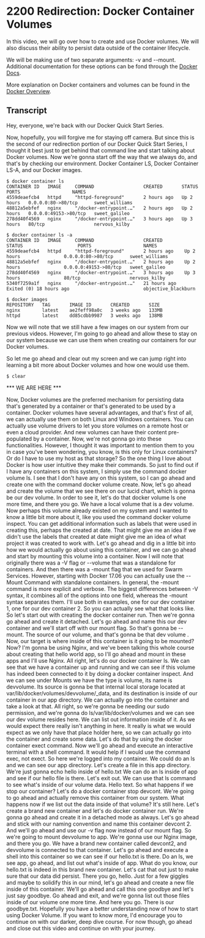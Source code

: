 # 2200 Redirection: Docker Container Volumes

In this video, we will go over how to create and use Docker volumes. We will also discuss their ability to persist data outside of the container lifecycle.

We will be making use of two separate arguments: -v and --mount. Additional documentation for these options can be fond through the [Docker Docs](https://docs.docker.com/storage/volumes/).

More explanation on Docker containers and volumes can be found in the [Docker Overview](https://docs.docker.com/engine/docker-overview/).

## Transcript

Hey, everyone, we're back with our Docker Quick Start Series. 

Now, hopefully, you will forgive me for staying off camera. But since this is the second of our redirection portion of our Docker Quick Start Series, I thought it best just to get behind that command line and start talking about Docker volumes. Now we're gonna start off the way that we always do, and that's by checking our environment. Docker Container LS, Docker Container LS-A, and our Docker images. 

```
$ docker container ls
CONTAINER ID   IMAGE     COMMAND                  CREATED       STATUS       PORTS                   NAMES
4559deaefcb4   httpd     "httpd-foreground"       2 hours ago   Up 2 hours   0.0.0.0:80->80/tcp      sweet_williams
48812a5ebfef   nginx     "/docker-entrypoint.…"   2 hours ago   Up 2 hours   0.0.0.0:49153->80/tcp   sweet_galileo
278dd40f4569   nginx     "/docker-entrypoint.…"   3 hours ago   Up 3 hours   80/tcp                  nervous_kilby
```

```
$ docker container ls -a
CONTAINER ID   IMAGE     COMMAND                  CREATED        STATUS                    PORTS                   NAMES
4559deaefcb4   httpd     "httpd-foreground"       2 hours ago    Up 2 hours                0.0.0.0:80->80/tcp      sweet_williams
48812a5ebfef   nginx     "/docker-entrypoint.…"   2 hours ago    Up 2 hours                0.0.0.0:49153->80/tcp   sweet_galileo
278dd40f4569   nginx     "/docker-entrypoint.…"   3 hours ago    Up 3 hours                80/tcp                  nervous_kilby
5340f7259a1f   nginx     "/docker-entrypoint.…"   21 hours ago   Exited (0) 18 hours ago                           objective_blackburn
```

```
$ docker images
REPOSITORY   TAG       IMAGE ID       CREATED       SIZE
nginx        latest    ae2feff98a0c   3 weeks ago   133MB
httpd        latest    dd85cdbb9987   3 weeks ago   138MB
```

Now we will note that we still have a few images on our system from our previous videos. However, I'm going to go ahead and allow these to stay on our system because we can use them when creating our containers for our Docker volumes. 

So let me go ahead and clear out my screen and we can jump right into learning a bit more about Docker volumes and how one would use them. 

```
$ clear
```

*** WE ARE HERE ***

Now, Docker volumes are the preferred mechanism for persisting data that's generated by a container or that's generated to be used by a container. Docker volumes have several advantages, and that's first of all, we can actually use them on both Linux and Windows containers. You can actually use volume drivers to let you store volumes on a remote host or even a cloud provider. And new volumes can have their content pre-populated by a container. Now, we're not gonna go into these functionalities. However, I thought it was important to mention them to you in case you've been wondering, you know, is this only for Linux containers? Or do I have to use my host as that storage? So the one thing I love about Docker is how user intuitive they make their commands. So just to find out if I have any containers on this system, I simply use the command docker volume ls. I see that I don't have any on this system, so I can go ahead and create one with the command docker volume create. Now, let's go ahead and create the volume that we see there on our lucid chart, which is gonna be our dev volume. In order to see it, let's do that docker volume ls one more time, and there you go. We have a local volume that is a dev volume. Now perhaps this volume already existed on my system and I wanted to know a little bit more about it, like you used the command docker volume inspect. You can get additional information such as labels that were used in creating this, perhaps the created at date. That might give me an idea if we didn't use the labels that created at date might give me an idea of what project it was created to work with. Let's go ahead and dig in a little bit into how we would actually go about using this container, and we can go ahead and start by mounting this volume into a container. Now I will note that originally there was a -V flag or --volume that was a standalone for containers. And then there was a -mount flag that we used for Swarm Services. However, starting with Docker 17.06 you can actually use the --Mount Command with standalone containers. In general, the -mount command is more explicit and verbose. The biggest differences between -V syntax, it combines all of the options into one field, whereas the -mount syntax separates them. I'll use both in examples, one for our dev container 1, one for our dev container 2. So you can actually see what that looks like. So let's start out with creating the docker container run. Then we're gonna go ahead and create it detached. Let's go ahead and name this our dev container and we'll start off with our mount flag. So that's gonna be --mount. The source of our volume, and that's gonna be that dev volume . Now, our target is where inside of this container is it going to be mounted? Now? I'm gonna be using Nginx, and we've been talking this whole course about creating that hello world app, so I'll go ahead and mount in these apps and I'll use Nginx. All right, let's do our docker container ls. We can see that we have a container up and running and we can see if this volume has indeed been connected to it by doing a docker container inspect. And we can see under Mounts we have the type is volume, its name is devvolume. Its source is gonna be that internal local storage located at var/lib/docker/volumes/devvolume/_data, and its destination is inside of our container in our app directory. We can actually go into the container and take a look at that. All right, so we're gonna be needing our sudo permission, and we're gonna do ls/var/lib/docker/volumes and we can see our dev volume resides here. We can list out information inside of it. As we would expect there really isn't anything in here. It really is what we would expect as we only have that place holder here, so we can actually go into the container and create some data. Let's do that by using the docker container exect command. Now we'll go ahead and execute an interactive terminal with a shell command. It would help if I would use the command exec, not exect. So here we're logged into my container. We could do an ls and we can see our app directory. Let's create a file in this app directory. We're just gonna echo hello inside of hello.txt We can do an ls inside of app and see if our  hello file is there. Let's exit out. We can use that ls command to see what's inside of our volume data. Hello text. So what happens if we stop our container? Let's do a docker container stop devcont. We're going to go ahead and actually remove this container from our system. What happens now if we list out the data inside of that volume? It's still here. Let's create a brand new container and let's do docker container run. We're gonna go ahead and create it in a detached mode as always. Let's go ahead and stick with our naming convention and name this container devcont 2. And we'll go ahead and use our -v flag now instead of our mount flag. So we're going to mount devvolume to app. We're gonna use our Nginx image, and there you go. We have a brand new container called devcont2, and devvolume is connected to that container. Let's go ahead and execute a shell into this container so we can see if our hello.txt is there. Do an ls, we see app, go ahead, and list out what's inside of app. What do you know, our hello.txt is indeed in this brand new container. Let's cat that out just to make sure that our data did persist. There you go, hello. Just for a few giggles and maybe to solidify this in our mind, let's go ahead and create a new file inside of this container. We'll go ahead and call this one goodbye and let's just say goodbye. Go ahead and exit, and we're gonna list out those files inside of our volume one more time. And here you go. There is our goodbye.txt. Hopefully you have a better understanding now of how to start using Docker Volume. If you want to know more, I'd encourage you to continue on with our darker, deep dive course. For now though, go ahead and close out this video and continue on with your journey.
